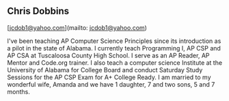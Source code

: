 ## Chris Dobbins

[jcdob1@yahoo.com](mailto: jcdob1@yahoo.com)

I've been teaching AP Computer Science Principles since its introduction as a pilot in the state of Alabama. I currently teach Programming I, AP CSP and AP CSA at Tuscaloosa County High School. I serve as an AP Reader, AP Mentor and Code.org trainer. I also teach a computer science Institute at the University of Alabama for College Board and conduct Saturday Study Sessions for the AP CSP Exam for A+ College Ready. I am married to my wonderful wife, Amanda and we have 1 daughter, 7 and two sons, 5 and 7 months.
